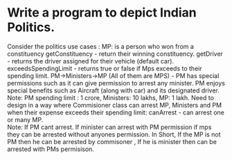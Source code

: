 # Write a program to depict Indian Politics.
Consider the politics use cases :
MP: is a person who won from a constituency 
getConstituency - return their winning constituency.
getDriver - returns the driver assigned for their vehicle (default car).
exceedsSpendingLimit - returns true or false if Mps exceeds to their spending limit.
PM->Ministers->MP (All of them are MPS) - PM has special permissions such as it can give permission to arrest any minister.
PM enjoys special benefits such as Aircraft (along with car) and its designated driver. 
Note: PM spending limit : 1 crore, Ministers: 10 lakhs, MP: 1 lakh.
Need to design in a way  where Commisioner class can arrest MP, Ministers and PM when their expense exceeds their spending limit:
canArrest - can arrest one or many MP.  
          Note: If PM  cant arrest.
                If minister can arrest with PM permission
                if mps they can be arrested without anyones permission.
In Short, If the MP is not PM then he can be arrested by commisoner , If he is minister then can be arrested with PMs permisison.
